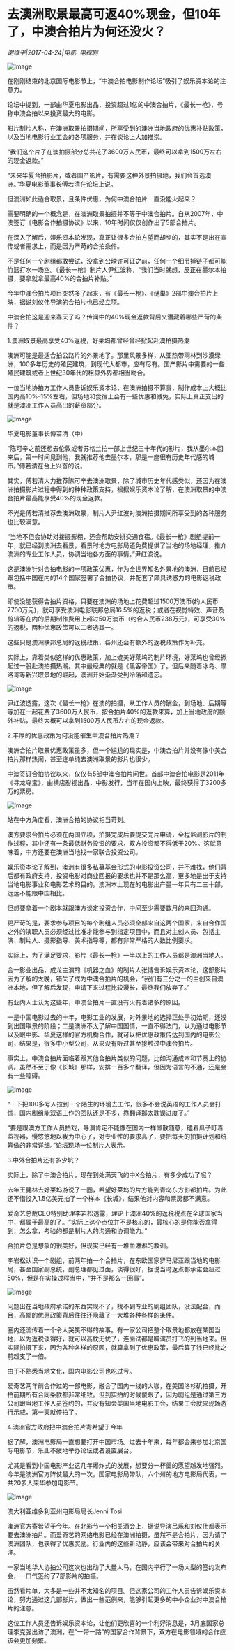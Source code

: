 # 去澳洲取景最高可返40%现金，但10年了，中澳合拍片为何还没火？

*谢维平|2017-04-24|电影 
                                                电视剧*

![Image](http://static.ylzbl.com/201704281802181219)

在刚刚结束的北京国际电影节上，“中澳合拍电影制作论坛”吸引了娱乐资本论的注意力。

论坛中提到，一部由华夏电影出品，投资超过1亿的中澳合拍片，《最长一枪》，号称中澳合拍以来投资最大的电影。

影片制片人称，在澳洲取景拍摄期间，所享受到的澳洲当地政府的优惠补贴政策，以及当地电影行业工会的各项服务，并在谈论上大加推崇。

“我们这个片子在澳拍摄部分总共花了3600万人民币，最终可以拿到1500万左右的现金返款。”

“未来华夏合拍影片，或者国产影片，有需要这种外景拍摄地，我们会首选澳洲。”华夏电影董事长傅若清在论坛上说。

但澳洲如此适合取景，且条件优惠，为何中澳合拍片一直没能火起来？

需要明确的一个概念是，在澳洲取景拍摄并不等于中澳合拍片。自从2007年，中澳签订《电影合作拍摄协议》以来，10年时间仅仅创作出了5部合拍片。

在深入了解后，娱乐资本论发现，真正让很多合拍方望而却步的，其实不是出在宣传或者需求上，而是因为严苛的合拍条件。

不是任何一个剧组都敢尝试，没拿到公映许可证之前，任何一个细节掉链子都可能竹篮打水一场空。《最长一枪》制片人尹红波称，“我们当时就想，反正在墨尔本拍摄，要拿就拿最高40%的合拍片补贴。”

今年中澳合拍片项目突然多了起来，有《最长一枪》、《谜巢》2部中澳合拍片上映，据说刘仪伟导演的合拍片也已经立项。

中澳合拍这是迎来春天了吗？传闻中的40%现金返款背后又潜藏着哪些严苛的条件？

1.澳洲取景最高享受40%返税，好莱坞都曾经曾经掀起赴澳拍摄热潮

澳洲可能是最适合拍公路片的外景地了。那里风景多样，从亚热带雨林到沙漠绿洲，100多年历史的殖民建筑，到现代大都市，应有尽有。国产影片中需要的一些殖民建筑或者上世纪30年代的租界外界都相当吻合。

一位当地协拍方工作人员告诉娱乐资本论，在澳洲拍摄不算贵，制作成本上大概比国内高10%-15%左右，但场地和食宿上会有一些优惠和减免，实际上真正支出的就是澳洲工作人员高出的薪资部分。

![Image](http://static.ylzbl.com/201704281802189128)

华夏电影董事长傅若清（中）

“陈可辛之前还想去伦敦或者苏格兰拍一部上世纪三十年代的影片，我从墨尔本回来后，第一时间见到他，我就推荐他去墨尔本，那是一座很有历史年代感的城市。”傅若清在台上兴奋的说。

其实，傅若清大力推荐陈可辛去澳洲取景，除了城市历史年代感类似，还因为在澳洲拍摄影片过程中得到的种种政策支持，根据娱乐资本论了解，在澳洲取景的中澳合拍片最高能享受40%的现金返款。

不光是傅若清推荐去澳洲取景，制片人尹红波对澳洲拍摄期间所享受到的各种服务也比较满意。

“当地不但会协助对接摄影棚，还会帮助安排交通食宿。《最长一枪》剧组提前一年，就已经到澳洲去看景，看景时地方电影局还免费提供了当地的场地经理，推介澳洲的专业工作人员，协调当地各方面的事情。”尹红波说。

这是澳洲针对合拍电影的一项政策优惠，作为全世界知名外景地的澳洲，目前已经跟包括中国在内的14个国家签署了合拍协议，并配套了颇具诱惑力的电影返税政策。

即使没能获得合拍片资格，只要在澳洲的场地上花费超过1500万澳币(约人民币7700万元)，就可享受澳洲电影联邦总局16.5%的返税；或者在视觉特效、声音及剪辑等在内的后期制作费用上超过50万澳币（约合人民币238万元），可享受30%的返税，两种优惠政策可以二者选其一。

这些只是澳洲联邦总局的返税政策，各州还会有额外的返税政策作为补充。

实际上，靠着类似这样的优惠政策，加上媲美好莱坞的制片环境，好莱坞也曾经掀起过一股赴澳拍摄热潮。其中最经典的就是《黑客帝国》了。但后来随着冰岛、摩洛哥等新兴取景地的崛起，澳洲开始渐渐受到冷落和遗忘。

![Image](http://static.ylzbl.com/uploads/ueditor/php/upload/image/20170705/1499249072240527.jpeg)

尹红波透露，这次《最长一枪》在澳的拍摄，从工作人员的酬金，到场地、后期等等加在一起花费了3600万人民币，按合拍片40%的返款来算，加上当地政府的额外补贴，最终大概可以拿到1500万人民币左右的现金返款。

2.丰厚的优惠政策为何没能催生中澳合拍片热潮？

澳洲合拍片取景优惠政策虽多，但一个尴尬的现实是，中澳合拍片并没有像中美合拍片那样热闹，甚至连单纯去澳洲取景的影片也很少。

中澳签订合拍协议以来，仅仅有5部中澳合拍片问世。首部中澳合拍电影是2011年《寻龙夺宝》，由横店影视出品，中影发行，当年在国内上映，最终获得了3200多万的票房。

![Image](http://static.ylzbl.com/201704281802197842)

站在中方角度看，澳洲合拍的协议相当苛刻。

澳方要求合拍片必须在两国立项，拍摄完成后要提交完片申请，全程监测影片的制作过程，其中还有一条最低财务投资的要求，双方投资都不得低于20%。这就意味着，中方还要在澳洲当地找一家联合投资公司。

娱乐资本论了解到，澳洲有很多私募基金形式的电影投资公司，并不难找，他们背后都有政府支持，投资电影对商业回报的要求也并不是那么高，更多地是出于支持当地电影事业和电影艺术的目的。澳洲本土现在的电影出产量一年只有二三十部，远远不能跟中国相比。

但想要拿着一个剧本就跟澳方谈定投资合作，中间至少需要数月的来回沟通。

更严苛的是，要求参与项目的每个剧组人员必须全部来自这两个国家，来自合作国之外的演职人员必须经过批准才能参与到指定项目中，而且对主创人员、包括主演、制片人、摄影指导、美术指导等，都有非常严格的人数比例要求。

实际上，为了满足要求，影片《最长一枪》一半以上的工作人员都是澳洲当地人。

合一影业出品，成龙主演的《机器之血》的制片人张博告诉娱乐资本论，这部影片因为了解的太晚，错失了成为中澳合拍片的机会，“我们有三分之一的主创来自澳洲本地，但了解后发现，申请下来过程比较漫长，最终我们放弃了。”

有业内人士认为这些年，中澳合拍片一直没有火有着诸多的原因。

一是中国电影过去的十年，电影工业的发展，对外景地的选择正处于初始期，还没到出国取景的阶段；二是澳洲不太了解中国国情，一直不得法门，以为通过电影节以及跟中影、华夏这样的官方机构合作，就可以把优惠政策传达到国内的电影公司，结果是，很多中小型公司，从来没有听过甚至接触过中澳合拍片。

事实上，中澳合拍片面临着跟其他合拍片类似的问题，比如沟通成本和节奏上的协调。虽然不至于像《长城》那样，安排一百多个翻译，但因为语言的不通，还是会有一些障碍。

![Image](http://static.ylzbl.com/201704281802195176)

“一下把100多号人拉到一个陌生的环境去工作，很多不会说英语的工作人员会打怵，国内剧组能双语工作的团队还是不多，靠翻译那太耽误进度了。”

“要是跟澳方工作人员拍戏，导演肯定不能像在国内一样懒散随意，磕着瓜子盯着监视器，慢悠悠地以我为中心了，对专业性的要求高了，要把每天的拍摄计划和统筹做的非常详细。”论坛现场一位制片人表示。

3.中外合拍片还有多少坑？

实际上，除了中澳合拍片，现在到处满天飞的中X合拍片，有多少成功了呢？

去年王健林去好莱坞游说了一圈，希望好莱坞的片方能到青岛东方影都拍片。为此还不惜投入1.5亿美元拍了一个样本《长城》，结果他对内容和票房都不满意。

爱奇艺总裁CEO特别助理李岩松透露，理论上澳洲40%的返税税点在全球国家当中，都属于最高的了。“实际上这个点位并不是核心的，最核心的是你能否拿得到，怎么拿，考验的都是制片人的沟通和协调能力。”

合拍片总是想象的很美好，但现实已经有一堆血淋淋的教训。

李岩松认识一个剧组，前两年拍一个合拍片，在东欧国家罗马尼亚跟当地的电影局，甚至国家副总统，副总理都见过面，谈得很好，据说当时返点都承诺会超过50%，但是在实操过程当中，“并不是那么一回事”。

![Image](http://static.ylzbl.com/201704281802207881)

问题出在当地政府承诺的东西实现不了，找不到专业的剧组团队，没法配合，而且，高额的优惠政策背后往往还隐藏了一大堆各种各样的条件。

圈内还流传着一个令人哭笑不得的故事。有一家公司把整个取景地都放在某国当地，以为返税谈得好，就可以高枕无忧了，连面试都是喊演员打飞的到当地来。但实际拍摄下来，因为各种各样的原因，就算拿到了优惠政策，最后算了钱已经比之前超支了一倍。

由于不熟悉当地文化，国内电影公司也吃过亏。

爱奇艺两年前合作过的一部电影，融合了国内一线的大咖，在美国洛杉矶拍摄，开拍前期所有合同条款都非常细致。但到实拍的时候傻眼了，因为剧组是通过第三方公司跟当地工作人员签约的，并没有知会美国当地电影工会，结果工会就来现场游行示威，第一天就停拍了。

4.澳洲官方政府把中澳合拍片寄希望于今年

据了解，澳洲电影局一直想要打开中国市场。过去十年来，每年都会来参加北京国际电影节，乐此不疲地举办论坛或者设置展台。

尤其是看到中国电影产业这几年爆炸式的发展，想要分一杯羹的愿望越发地强烈。今年是澳洲官方阵仗最大的一次，国家电影局带队，六个州的地方电影局代表，一共20多人来华参加电影节。

![Image](http://static.ylzbl.com/201704281802201489)

澳大利亚维多利亚州电影局局长Jenni Tosi

澳洲官方寄希望于今年。在北影节一个相关酒会上，据说导演吕乐和刘仪伟都表示要去澳洲拍片。而爱奇艺的网络电影已经在澳洲拍摄，虽然不是合拍片，因为请了澳洲团队，也获得了优惠奖励。行业内的这些新动静，应该会带来对合拍片的关注。

一家当地华人协拍公司这次也出动了大量人马，在国内举行了一场大型的签约发布会，一口气签约了7部影片的拍摄。

虽然看片单，大多是一些并不太知名的项目。但这家公司的工作人员告诉娱乐资本论，努力通过这几部影片，做出一些范例来，能够引起更多的中小企业对中澳合拍片的注意。

这位工作人员还告诉娱乐资本论，让他们更欣喜的一个利好消息是，3月底国家总理李克强出访了澳洲，在“一带一路”的国家合作背景下，双方在电影领域的合作应该会更加频繁。

